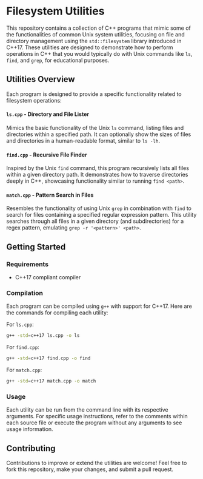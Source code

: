 # Filesystem Utilities

This repository contains a collection of C++ programs that mimic some of the functionalities of common Unix system utilities, focusing on file and directory management using the `std::filesystem` library introduced in C++17. These utilities are designed to demonstrate how to perform operations in C++ that you would typically do with Unix commands like `ls`, `find`, and `grep`, for educational purposes.

## Utilities Overview

Each program is designed to provide a specific functionality related to filesystem operations:

#### `ls.cpp` - Directory and File Lister

Mimics the basic functionality of the Unix `ls` command, listing files and directories within a specified path. It can optionally show the sizes of files and directories in a human-readable format, similar to `ls -lh`.

#### `find.cpp` - Recursive File Finder

Inspired by the Unix `find` command, this program recursively lists all files within a given directory path. It demonstrates how to traverse directories deeply in C++, showcasing functionality similar to running `find <path>`.

#### `match.cpp` - Pattern Search in Files

Resembles the functionality of using Unix `grep` in combination with `find` to search for files containing a specified regular expression pattern. This utility searches through all files in a given directory (and subdirectories) for a regex pattern, emulating `grep -r '<pattern>' <path>`.

## Getting Started

### Requirements

- C++17 compliant compiler

### Compilation

Each program can be compiled using `g++` with support for C++17. Here are the commands for compiling each utility:

For `ls.cpp`:

```bash
g++ -std=c++17 ls.cpp -o ls
```

For `find.cpp`:

```bash
g++ -std=c++17 find.cpp -o find
```

For `match.cpp`:

```bash
g++ -std=c++17 match.cpp -o match
```

### Usage

Each utility can be run from the command line with its respective arguments. For specific usage instructions, refer to the comments within each source file or execute the program without any arguments to see usage information.

## Contributing

Contributions to improve or extend the utilities are welcome! Feel free to fork this repository, make your changes, and submit a pull request.

